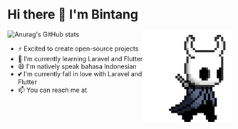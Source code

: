 <h1 style="center">
    Hi there 👋 I'm Bintang
</h1>


 <img align="right" src="https://raw.githubusercontent.com/TanZng/TanZng/master/assets/hollor_knight3.gif" width="200"/>
 
 ![Anurag's GitHub stats](https://github-readme-stats.vercel.app/api?username=bint30&show_icons=true&theme=tokyonight)

- ⚡ Excited to create open-source projects
- 🌱 I’m currently learning Laravel and Flutter
- 😄 I'm natively speak bahasa Indonesian
- 💕 I'm currently fall in love with Laravel and Flutter
- 📫 You can reach me at 





